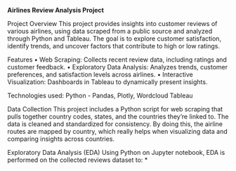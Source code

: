 **Airlines Review Analysis Project**

Project Overview
This project provides insights into customer reviews of various airlines, using data scraped from a public source and analyzed through Python and Tableau. The goal is to explore customer satisfaction, identify trends, and uncover factors that contribute to high or low ratings.

Features
	•	Web Scraping: Collects recent review data, including ratings and customer feedback.
	•	Exploratory Data Analysis: Analyzes trends, customer preferences, and satisfaction levels across airlines.
	•	Interactive Visualization: Dashboards in Tableau to dynamically present insights.

Technologies used:
Python - Pandas, Plotly, Wordcloud
Tableau

Data Collection 
This project includes a Python script for web scraping that pulls together country codes, states, and the countries they’re linked to. The data is cleaned and standardized for consistency. By doing this, the airline routes are mapped by country, which really helps when visualizing data and comparing insights across countries. 

Exploratory Data Analysis (EDA)
Using Python on Jupyter notebook, EDA is performed on the collected reviews dataset to:
* 
